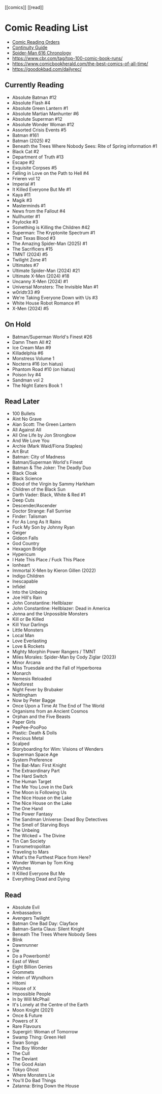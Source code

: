 [[comics]] [[read]]
# Comic Reading List
- [Comic Reading Orders](https://comicbookreadingorders.com/)
- [Continuity Guide](https://www.continuityguide.net)
- [Spider-Man 616 Chronology](https://docs.google.com/spreadsheets/d/1z_Ug8gASt3NFLDSXKn7-XOuPLhbemez55798BRL7t-k)
- https://www.cbr.com/tag/top-100-comic-book-runs/
- https://www.comicbookherald.com/the-best-comics-of-all-time/
- https://goodokbad.com/dailyrec/
## Currently Reading
- Absolute Batman #12
- Absolute Flash #4
- Absolute Green Lantern #1
- Absolute Martian Manhunter #6
- Absolute Superman #12
- Absolute Wonder Woman #12
- Assorted Crisis Events #5
- Batman #161
- Batman (2025) #2
- Beneath the Trees Where Nobody Sees: Rite of Spring information #1
- Black Cat #2
- Department of Truth #13
- Escape #2
- Exquisite Corpses #5
- Falling in Love on the Path to Hell #4
- Frieren vol 12
- Imperial #1
- It Killed Everyone But Me #1
- Kaya #11
- Magik #3
- Masterminds #1
- News from the Fallout #4
- Nullhunter #1
- Psylocke #3
- Something is Killing the Children #42
- Superman: The Kryptonite Spectrum #1
- That Texas Blood #3
- The Amazing Spider-Man (2025) #1
- The Sacrificers #15
- TMNT (2024) #5
- Twilight Zone #1
- Ultimates #7
- Ultimate Spider-Man (2024) #21
- Ultimate X-Men (2024) #18
- Uncanny X-Men (2024) #1
- Universal Monsters: The Invisible Man #1
- w0rldtr33 #9
- We're Taking Everyone Down with Us #3
- White House Robot Romance #1
- X-Men (2024) #5
## On Hold
- Batman/Superman World's Finest #26
- Damn Them All #2
- Ice Cream Man #9
- Killadelphia #6
- Monstress Volume 1
- Nocterra #16 (on hiatus)
- Phantom Road #10 (on hiatus)
- Poison Ivy #4
- Sandman vol 2
- The Night Eaters Book 1
## Read Later
- 100 Bullets
- Aint No Grave
- Alan Scott: The Green Lantern
- All Against All
- All One Life by Jon Strongbow
- And We Love You
- Archie (Mark Waid/Fiona Staples)
- Art Brut
- Batman: City of Madness
- Batman/Superman World's Finest
- Batman & The Joker: The Deadly Duo
- Black Cloak
- Black Science
- Blood of the Virgin by Sammy Harkham
- Children of the Black Sun
- Darth Vader: Black, White & Red #1
- Deep Cuts
- Descender/Ascender
- Doctor Strange: Fall Sunrise
- Finder: Talisman
- For As Long As It Rains
- Fuck My Son by Johnny Ryan
- Geiger
- Gideon Falls
- God Country
- Hexagon Bridge
- Hypericum
- I Hate This Place / Fuck This Place
- Ionheart
- Immortal X-Men by Kieron Gillen (2022)
- Indigo Children
- Inescapable
- Infidel
- Into the Unbeing
- Joe Hill's Rain
- John Constantine: Hellblazer
- John Constantine: Hellblazer: Dead in America
- Jonna and the Unpossible Monsters
- Kill or Be Killed
- Kill Your Darlings
- Little Monsters
- Local Man
- Love Everlasting
- Love & Rockets
- Mighty Morphin Power Rangers / TMNT
- Miles Morales: Spider-Man by Cody Ziglar (2023)
- Minor Arcana
- Miss Truesdale and the Fall of Hyperborea
- Monarch
- Nemesis Reloaded
- Neoforest
- Night Fever by Brubaker
- Nottingham
- Now by Peter Bagge
- Once Upon a Time At The End of The World
- Organisms from an Ancient Cosmos
- Orphan and the Five Beasts
- Paper Girls
- PeePee-PooPoo
- Plastic: Death & Dolls
- Precious Metal
- Scalped
- Storyboarding for Wim: Visions of Wenders
- Superman Space Age
- System Preference
- The Bat-Man: First Knight
- The Extraordinary Part
- The Hard Switch
- The Human Target
- The Me You Love in the Dark
- The Moon is Following Us
- The Nice House on the Lake
- The Nice House on the Lake
- The One Hand
- The Power Fantasy
- The Sandman Universe: Dead Boy Detectives
- The Smell of Starving Boys
- The Unbeing
- The Wicked + The Divine
- Tin Can Society
- Transmetropolitan
- Traveling to Mars
- What's the Furthest Place from Here?
- Wonder Woman by Tom King
- Wytches
- It Killed Everyone But Me
- Everything Dead and Dying
## Read
- Absolute Evil
- Ambassadors
- Avengers Twilight
- Batman One Bad Day: Clayface
- Batman-Santa Claus: Silent Knight
- Beneath The Trees Where Nobody Sees
- Blink
- Dawnrunner
- Die
- Do a Powerbomb!
- East of West
- Eight Billion Genies
- Grommets
- Helen of Wyndhorn
- Hitomi
- House of X
- Impossible People
- In by Will McPhail
- It's Lonely at the Centre of the Earth
-  Moon Knight (2021)
- Once & Future
- Powers of X
- Rare Flavours
- Supergirl: Woman of Tomorrow
- Swamp Thing: Green Hell
- Swan Songs
- The Boy Wonder
- The Cull
- The Deviant
- The Good Asian
- Tokyo Ghost
- Where Monsters Lie
- You'll Do Bad Things
- Zatanna: Bring Down the House